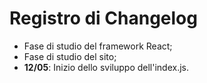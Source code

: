 # **Registro di Changelog**
- Fase di studio del framework React;
- Fase di studio del sito;
- **12/05**: Inizio dello sviluppo dell'index.js.
